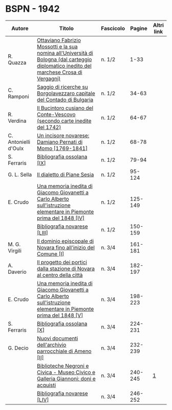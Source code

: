# BSPN - 1942

| Autore               | Titolo                                                                                                                                                                                        | Fascicolo | Pagine  | Altri link                                             |
|----------------------|-----------------------------------------------------------------------------------------------------------------------------------------------------------------------------------------------|-----------|---------|--------------------------------------------------------|
| R. Quazza            | [Ottaviano Fabrizio Mossotti e la sua nomina all'Università di Bologna (dal carteggio diplomatico inedito del marchese Crosa di Vergagni)](https://en.calameo.com/read/0072607350ae240baa389) | n. 1/2    | 1-33    |                                                        |
| C. Ramponi           | [Saggio di ricerche su Borgolavezzaro capitale del Contado di Bulgaria](https://en.calameo.com/read/0072607350ae240baa389)                                                                    | n. 1/2    | 34-63   |                                                        |
| R. Verdina           | [Il Bucintoro cusiano del Conte-Vescovo (secondo carte inedite del 1742)](https://en.calameo.com/read/0072607350ae240baa389)                                                                  | n. 1/2    | 64-67   |                                                        |
| C. Antonielli d'Oulx | [Un incisore novarese: Damiano Pernati di Momo [1769-1841]](https://en.calameo.com/read/0072607350ae240baa389)                                                                                | n. 1/2    | 68-78   |                                                        |
| S. Ferraris          | [Bibliografia ossolana [IX]](https://en.calameo.com/read/0072607350ae240baa389)                                                                                                               | n. 1/2    | 79-94   |                                                        |
| G. L. Sella          | [Il dialetto di Piane Sesia](https://en.calameo.com/read/0072607350ae240baa389)                                                                                                               | n. 1/2    | 95-124  |                                                        |
| E. Crudo             | [Una memoria inedita di Giacomo Giovanetti a Carlo Alberto sull'istruzione elementare in Piemonte prima del 1848 [IV]](https://en.calameo.com/read/0072607350ae240baa389)                     | n. 1/2    | 125-149 |                                                        |
|                      | [Bibliografia novarese [LIII]](https://en.calameo.com/read/0072607350ae240baa389)                                                                                                             | n. 1/2    | 150-159 |                                                        |
| M. G. Virgili        | [Il dominio episcopale di Novara fino all'inizio del Comune [I]](https://en.calameo.com/read/00726073552c2f14e5e1d)                                                                           | n. 3/4    | 161-181 |                                                        |
| A. Daverio           | [Il progetto dei portici dalla stazione di Novara al centro della città](https://en.calameo.com/read/00726073552c2f14e5e1d)                                                                   | n. 3/4    | 182-197 |                                                        |
| E. Crudo             | [Una memoria inedita di Giacomo Giovanetti a Carlo Alberto sull'istruzione elementare in Piemonte prima del 1848 [V]](https://en.calameo.com/read/00726073552c2f14e5e1d)                      | n. 3/4    | 198-223 |                                                        |
| S. Ferraris          | [Bibliografia ossolana [X]](https://en.calameo.com/read/00726073552c2f14e5e1d)                                                                                                                | n. 3/4    | 224-231 |                                                        |
| G. Decio             | [Nuovi documenti dell'archivio parrocchiale di Ameno [II]](https://en.calameo.com/read/00726073552c2f14e5e1d)                                                                                 | n. 3/4    | 232-239 |                                                        |
|                      | [Biblioteche Negroni e Civica - Museo Civico e Galleria Giannoni: doni e acquisti](http://www.ssno.it/BSPNo/bspn_not42.html#423)                                                              | n. 3/4    | 240-245 | [1](https://en.calameo.com/read/00726073552c2f14e5e1d) |
|                      | [Bibliografia novarese [LIV]](https://en.calameo.com/read/00726073552c2f14e5e1d)                                                                                                              | n. 3/4    | 246-252 |                                                        |
